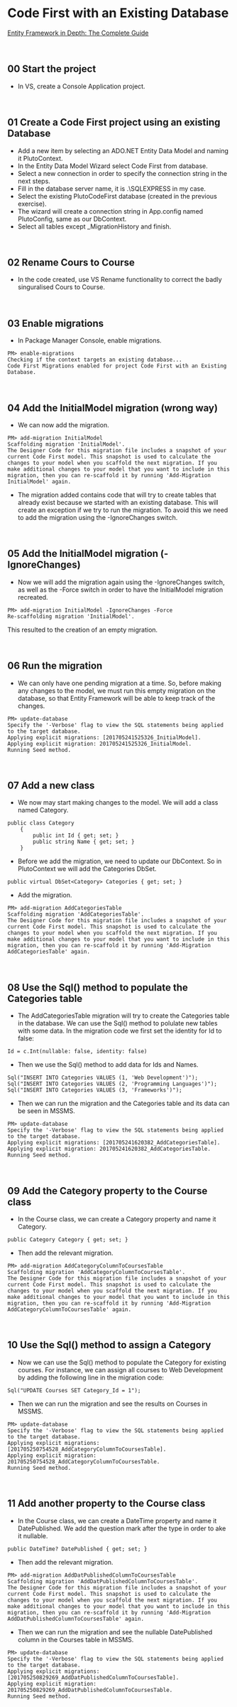 # Code First with an Existing Database
[Entity Framework in Depth: The Complete Guide](https://www.udemy.com/entity-framework-tutorial/)

&nbsp;
## 00 Start the project
* In VS, create a Console Application project.

&nbsp;
## 01 Create a Code First project using an existing Database
* Add a new item by selecting an ADO.NET Entity Data Model and naming it PlutoContext.
* In the Entity Data Model Wizard select Code First from database.
* Select a new connection in order to specify the connection string in the next steps.
* Fill in the database server name, it is .\SQLEXPRESS in my case.
* Select the existing PlutoCodeFirst database (created in the previous exercise).
* The wizard will create a connection string in App.config named PlutoConfig, same as our DbContext.
* Select all tables except \_MigrationHistory and finish.

&nbsp;
## 02 Rename Cours to Course
* In the code created, use VS Rename functionality to correct the badly singuralised Cours to Course.

&nbsp;
## 03 Enable migrations
* In Package Manager Console, enable migrations.
```
PM> enable-migrations
Checking if the context targets an existing database...
Code First Migrations enabled for project Code First with an Existing Database.
```

&nbsp;
## 04 Add the InitialModel migration (wrong way)
* We can now add the migration.
```
PM> add-migration InitialModel
Scaffolding migration 'InitialModel'.
The Designer Code for this migration file includes a snapshot of your current Code First model. This snapshot is used to calculate the changes to your model when you scaffold the next migration. If you make additional changes to your model that you want to include in this migration, then you can re-scaffold it by running 'Add-Migration InitialModel' again.
```
* The migration added contains code that will try to create tables that already exist because we started with an existing database. This will create an exception if we try to run the migration. To avoid this we need to add the migration using the -IgnoreChanges switch.


&nbsp;
## 05 Add the InitialModel migration (-IgnoreChanges)
* Now we will add the migration again using the -IgnoreChanges switch, as well as the -Force switch in order to have the InitialModel migration recreated.
```
PM> add-migration InitialModel -IgnoreChanges -Force
Re-scaffolding migration 'InitialModel'.
```
This resulted to the creation of an empty migration.


&nbsp;
## 06 Run the migration
* We can only have one pending migration at a time. So, before making any changes to the model, we must run this empty migration on the database, so that Entity Framework will be able to keep track of the changes.
```
PM> update-database
Specify the '-Verbose' flag to view the SQL statements being applied to the target database.
Applying explicit migrations: [201705241525326_InitialModel].
Applying explicit migration: 201705241525326_InitialModel.
Running Seed method.
```

&nbsp;
## 07 Add a new class
* We now may start making changes to the model. We will add a class named Category.
```
public class Category
    {
        public int Id { get; set; }
        public string Name { get; set; }
    }
```
* Before we add the migration, we need to update our DbContext. So in PlutoContext we will add the Categories DbSet.
```
public virtual DbSet<Category> Categories { get; set; }
```
* Add the migration.
```
PM> add-migration AddCategoriesTable
Scaffolding migration 'AddCategoriesTable'.
The Designer Code for this migration file includes a snapshot of your current Code First model. This snapshot is used to calculate the changes to your model when you scaffold the next migration. If you make additional changes to your model that you want to include in this migration, then you can re-scaffold it by running 'Add-Migration AddCategoriesTable' again.
```

&nbsp;
## 08 Use the Sql() method to populate the Categories table
* The AddCategoriesTable migration will try to create the Categories table in the database. We can use the Sql() method to polulate new tables with some data. In the migration code we first set the identity for Id to false:
```
Id = c.Int(nullable: false, identity: false)
```
* Then we use the Sql() method to add data for Ids and Names.
```
Sql("INSERT INTO Categories VALUES (1, 'Web Development')");
Sql("INSERT INTO Categories VALUES (2, 'Programming Languages')");
Sql("INSERT INTO Categories VALUES (3, 'Frameworks')");
```
* Then we can run the migration and the Categories table and its data can be seen in MSSMS.
```
PM> update-database
Specify the '-Verbose' flag to view the SQL statements being applied to the target database.
Applying explicit migrations: [201705241620382_AddCategoriesTable].
Applying explicit migration: 201705241620382_AddCategoriesTable.
Running Seed method.
```

&nbsp;
## 09 Add the Category property to the Course class
* In the Course class, we can create a Category property and name it Category.
```
public Category Category { get; set; }
```
* Then add the relevant migration.
```
PM> add-migration AddCategoryColumnToCoursesTable
Scaffolding migration 'AddCategoryColumnToCoursesTable'.
The Designer Code for this migration file includes a snapshot of your current Code First model. This snapshot is used to calculate the changes to your model when you scaffold the next migration. If you make additional changes to your model that you want to include in this migration, then you can re-scaffold it by running 'Add-Migration AddCategoryColumnToCoursesTable' again.
```

&nbsp;
## 10 Use the Sql() method to assign a Category
* Now we can use the Sql() method to populate the Category for existing courses. For instance, we can assign all courses to Web Development by adding the following line in the migration code:
```
Sql("UPDATE Courses SET Category_Id = 1");
```
* Then we can run the migration and see the results on Courses in MSSMS.
```
PM> update-database
Specify the '-Verbose' flag to view the SQL statements being applied to the target database.
Applying explicit migrations: [201705250754528_AddCategoryColumnToCoursesTable].
Applying explicit migration: 201705250754528_AddCategoryColumnToCoursesTable.
Running Seed method.
```

&nbsp;
## 11 Add another property to the Course class
* In the Course class, we can create a DateTime property and name it DatePublished. We add the question mark after the type in order to ake it nullable.
```
public DateTime? DatePublished { get; set; }
```
* Then add the relevant migration.
```
PM> add-migration AddDatPublishedColumnToCoursesTable
Scaffolding migration 'AddDatPublishedColumnToCoursesTable'.
The Designer Code for this migration file includes a snapshot of your current Code First model. This snapshot is used to calculate the changes to your model when you scaffold the next migration. If you make additional changes to your model that you want to include in this migration, then you can re-scaffold it by running 'Add-Migration AddDatPublishedColumnToCoursesTable' again.
```
* Then we can run the migration and see the nullable DatePublished column in the Courses table in MSSMS.
```
PM> update-database
Specify the '-Verbose' flag to view the SQL statements being applied to the target database.
Applying explicit migrations: [201705250829269_AddDatPublishedColumnToCoursesTable].
Applying explicit migration: 201705250829269_AddDatPublishedColumnToCoursesTable.
Running Seed method.
```
